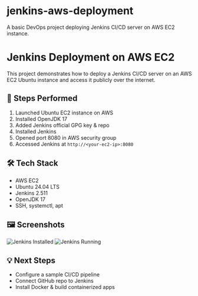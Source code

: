# jenkins-aws-deployment
A basic DevOps project deploying Jenkins CI/CD server on AWS EC2 instance.

# Jenkins Deployment on AWS EC2

This project demonstrates how to deploy a Jenkins CI/CD server on an AWS EC2 Ubuntu instance and access it publicly over the internet.

## 🚀 Steps Performed

1. Launched Ubuntu EC2 instance on AWS
2. Installed OpenJDK 17
3. Added Jenkins official GPG key & repo
4. Installed Jenkins
5. Opened port 8080 in AWS security group
6. Accessed Jenkins at `http://<your-ec2-ip>:8080`

## 🛠️ Tech Stack

- AWS EC2
- Ubuntu 24.04 LTS
- Jenkins 2.511
- OpenJDK 17
- SSH, systemctl, apt

## 🖼️ Screenshots

![Jenkins Installed](./screenshots/jenkins-installed.png)
![Jenkins Running](./screenshots/jenkins-browser-access.png)

## 💡 Next Steps

- Configure a sample CI/CD pipeline
- Connect GitHub repo to Jenkins
- Install Docker & build containerized apps
